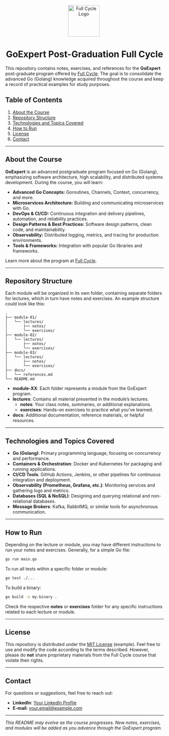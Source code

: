 <div align=center>
<img 
  src="https://avatars.githubusercontent.com/u/91744653?s=200&v=4" 
  alt="Full Cycle Logo" 
  width="100" 
  style="vertical-align: middle; margin-right: 5px;" 
/>
  
# GoExpert Post-Graduation Full Cycle
</div>

This repository contains notes, exercises, and references for the **GoExpert** post-graduate program offered by [Full Cycle](https://goexpert.fullcycle.com.br/pos-goexpert/). The goal is to consolidate the advanced Go (Golang) knowledge acquired throughout the course and keep a record of practical examples for study purposes.

## Table of Contents

1. [About the Course](#about-the-course)  
2. [Repository Structure](#repository-structure)  
3. [Technologies and Topics Covered](#technologies-and-topics-covered)  
4. [How to Run](#how-to-run)  
5. [License](#license)  
6. [Contact](#contact)  

---

## About the Course

**GoExpert** is an advanced postgraduate program focused on Go (Golang), emphasizing software architecture, high scalability, and distributed systems development. During the course, you will learn:

- **Advanced Go Concepts:** Goroutines, Channels, Context, concurrency, and more.  
- **Microservices Architecture:** Building and communicating microservices with Go.  
- **DevOps & CI/CD:** Continuous integration and delivery pipelines, automation, and reliability practices.  
- **Design Patterns & Best Practices:** Software design patterns, clean code, and maintainability.  
- **Observability:** Distributed logging, metrics, and tracing for production environments.  
- **Tools & Frameworks:** Integration with popular Go libraries and frameworks.  

Learn more about the program at [Full Cycle](https://goexpert.fullcycle.com.br/pos-goexpert/).

---

## Repository Structure

Each module will be organized in its own folder, containing separate folders for lectures, which in turn have notes and exercises. An example structure could look like this:

```
.
├── module-01/
│   └── lectures/
│       ├── notes/
│       └── exercises/
├── module-02/
│   └── lectures/
│       ├── notes/
│       └── exercises/
├── module-03/
│   └── lectures/
│       ├── notes/
│       └── exercises/
├── docs/
│   └── references.md
└── README.md
```

- **module-XX**: Each folder represents a module from the GoExpert program.  
- **lectures**: Contains all material presented in the module’s lectures.  
  - **notes**: Your class notes, summaries, or additional explanations.  
  - **exercises**: Hands-on exercises to practice what you’ve learned.  
- **docs**: Additional documentation, reference materials, or helpful resources.  

---

## Technologies and Topics Covered

- **Go (Golang)**: Primary programming language, focusing on concurrency and performance.  
- **Containers & Orchestration**: Docker and Kubernetes for packaging and running applications.  
- **CI/CD Tools**: GitHub Actions, Jenkins, or other pipelines for continuous integration and deployment.  
- **Observability (Prometheus, Grafana, etc.)**: Monitoring services and gathering logs and metrics.  
- **Databases (SQL & NoSQL)**: Designing and querying relational and non-relational databases.  
- **Message Brokers**: Kafka, RabbitMQ, or similar tools for asynchronous communication.  

---

## How to Run

Depending on the lecture or module, you may have different instructions to run your notes and exercises. Generally, for a simple Go file:

```bash
go run main.go
```

To run all tests within a specific folder or module:

```bash
go test ./...
```

To build a binary:

```bash
go build -o my-binary .
```

Check the respective **notes** or **exercises** folder for any specific instructions related to each lecture or module.

---

## License

This repository is distributed under the [MIT License](LICENSE.md) (example). Feel free to use and modify the code according to the terms described. However, please do **not** share proprietary materials from the Full Cycle course that violate their rights.

---

## Contact

For questions or suggestions, feel free to reach out:

- **LinkedIn**: [Your LinkedIn Profile](#)
- **E-mail**: your.email@example.com  

---

*This README may evolve as the course progresses. New notes, exercises, and modules will be added as you advance through the GoExpert program.*
